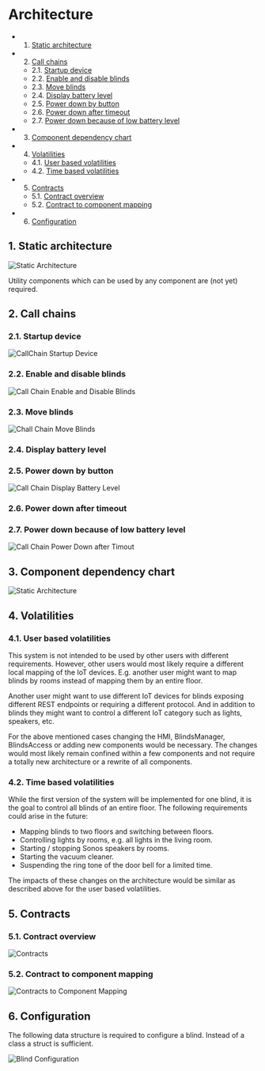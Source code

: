 # Architecture

<!-- vscode-markdown-toc -->
* 1. [Static architecture](#Staticarchitecture)
* 2. [Call chains](#Callchains)
	* 2.1. [Startup device](#Startupdevice)
	* 2.2. [Enable and disable blinds](#Enableanddisableblinds)
	* 2.3. [Move blinds](#Moveblinds)
	* 2.4. [Display battery level](#Displaybatterylevel)
	* 2.5. [Power down by button](#Powerdownbybutton)
	* 2.6. [Power down after timeout](#Powerdownaftertimeout)
	* 2.7. [Power down because of low battery level](#Powerdownbecauseoflowbatterylevel)
* 3. [Component dependency chart](#Componentdependencychart)
* 4. [Volatilities](#Volatilities)
	* 4.1. [User based volatilities](#Userbasedvolatilities)
	* 4.2. [Time based volatilities](#Timebasedvolatilities)
* 5. [Contracts](#Contracts)
	* 5.1. [Contract overview](#Contractoverview)
	* 5.2. [Contract to component mapping](#Contracttocomponentmapping)
* 6. [Configuration](#Configuration)

<!-- vscode-markdown-toc-config
	numbering=true
	autoSave=true
	/vscode-markdown-toc-config -->
<!-- /vscode-markdown-toc -->

##  1. <a name='Staticarchitecture'></a>Static architecture

![Static Architecture](http://www.plantuml.com/plantuml/png/RP91ImCn48Nl-HK1p_iNfDrML6WlNIzIzZ0cmsumEod9H2dYVtSaMspgvXAOxxrvuP5LOeYS9wyx1dP6hwCP7QFX756fzExe114clGdJAH0ITtpsgACeW0Ol6dCXUkFTx_Mbj9pZq_wvrtSxDupy6159VLzhsvmSOKgxC4ZgRDdYXpEu1u81evXVqVlmMLZh7TbqouJKUm-OGeu6ryR8zdhn5XZANFpoflCrN00biWQBOPSSAm5la53_vSqDj3vZMNfuw5vAKVq_LcpLNFBcMflZwAn5wcrpNzUdwZARIbaNecxwMTOcfLP8Lhx53m00 "Static Architecture")

Utility components which can be used by any component are (not yet) required.

##  2. <a name='Callchains'></a>Call chains

###  2.1. <a name='Startupdevice'></a>Startup device

![CallChain Startup Device](http://www.plantuml.com/plantuml/png/RP512i8m44NtSue1rxs2L2kee2jNKboCxL23qsb9KiNR6oorQNNx__l9WqcT9-kxMZ0ZaUn6Hl7qYLhSyCCK3E3kHbkoL6FMr6sZhFxaNy9ekV2abGGctntt5rmSJ7NpMykiaFVp8obLR4DtPf7c2VbQZ9RkD-_vLL6mSo4Ehxo6S4EU_XR3bslf6Cf0NSanZgEu1WYEc2HBd9XzquaNJ9XerMl018xgqHHYFY9W3ixM02bh6Ixo1W00 "CallChain Startup Device")

###  2.2. <a name='Enableanddisableblinds'></a>Enable and disable blinds

![Call Chain Enable and Disable Blinds](http://www.plantuml.com/plantuml/png/NL3D2e904BxFKmnqzXN2rAWWJvr2Eephe4lhABjhuTitM11w6MQ-NvWqHF9nwXtcv7HqP0MFGhLZ96cmi67PCsUb2G3XQMKaJptcGpyEmX9lSLQ1PnD9MiS0rRcyF71tjMqNJvvPeFhQIn9gsIjtP-U6DrG5lwpXWY8TZE4Gb5B738qYDGN6l-0NcBb9AxG1asIFgrnONGk_pOSji541f2oDlkC3 "Call Chain Enable and Disable Blinds")

###  2.3. <a name='Moveblinds'></a>Move blinds

![Chall Chain Move Blinds](http://www.plantuml.com/plantuml/png/LO_12e9048RlynG3dNs5C2Kgo4js2UcmwA1BuwpiheLltw18TXdu_s_cWqb3D3wEFMFU6Pwd5IpScp1ZAqq022yhW_6cnzprWnEIMCQ92JtLqKZB152TYyiJTrVRTl7aYGIgvRmmObhooXx4x3vhVwXh2a5htPwWkXtBUyvMrQibur6zgiKasUEV3FxIXYzIs8QP_km0AKcZxtu1 "Chall Chain Move Blinds")

###  2.4. <a name='Displaybatterylevel'></a>Display battery level

###  2.5. <a name='Powerdownbybutton'></a>Power down by button

![Call Chain Display Battery Level](http://www.plantuml.com/plantuml/png/LOz12eD034NtEKMWQwzGh0fjGLTT5UaYsA13OvIPQ9dRTw08kWdy_puFaWSZRyieM9AaCv1Jh5oOXI8MPCO-Oiqh2q3uE9t9quZbDCwJijh3eZ1wxeoq5mPeRytzXQVQzODTFRD2M_7gEcv8gMUVs9D5fk_MNxgEGqXrMiUjt0o5BCcPb9XbPpo8u91s_2-4VTXHW9prdVxz0G00 "Call Chain Display Battery Level")

###  2.6. <a name='Powerdownaftertimeout'></a>Power down after timeout

###  2.7. <a name='Powerdownbecauseoflowbatterylevel'></a>Power down because of low battery level

![Call Chain Power Down after Timout](http://www.plantuml.com/plantuml/png/LO_12i9034Jl-Og0v_w2L5lmeY3OYuY7iCPsCPijkwcbV-zU2lKIPjwGWQcpKR8f23OavGpa5QznveHjd1NfRKLsFiJ90FB7wqY90ZOnZ55PxMQBC2PsHjeB0pnQ_dh75rBgEJrnTsUHEA_yu1pdNF0fyRB2Oi--7-meKsduAy2gskFs5RPcamBKhA-ov0S0 "Call Chain Power Down after Timout")

##  3. <a name='Componentdependencychart'></a>Component dependency chart

![Static Architecture](http://www.plantuml.com/plantuml/png/RP7BRi8m44NtynKZiUONAbvLgKGsX4qLiHYSKR3gECYUKF7tZ0WqTiJsFexcseie5AHl7PP2OWqkWpbROIDzO83uQ_s50hMuxjfBvzbBAJV763H1ld6QgRR5zn5dEzkSvIimUwWsVBM62_BKS53lXvth_g1QEUlhEDKHyLNPaD3I68vHNONTNiP4742vM6ltH95nH3slMhcUeTf_beUriphXcEb3FDD09-5y_e7Pa7yrcm5P9caDrq4MJknnwfj8kWzIN0A0AMS2XnJoyCON05Ymh_NRxm00 "Static Architecture")

##  4. <a name='Volatilities'></a>Volatilities

###  4.1. <a name='Userbasedvolatilities'></a>User based volatilities

This system is not intended to be used by other users with different requirements. However, other users would most likely require a different local mapping of the IoT devices. E.g. another user might want to map blinds by rooms instead of mapping them by an entire floor.

Another user might want to use different IoT devices for blinds exposing different REST endpoints or requiring a different protocol. And in addition to blinds they might want to control a different IoT category such as lights, speakers, etc.

For the above mentioned cases changing the HMI, BlindsManager, BlindsAccess or adding new components would be necessary. The changes would most likely remain confined within a few components and not require a totally new architecture or a rewrite of all components.

###  4.2. <a name='Timebasedvolatilities'></a>Time based volatilities

While the first version of the system will be implemented for one blind, it is the goal to control all blinds of an entire floor. The following requirements could arise in the future:

* Mapping blinds to two floors and switching between floors.
* Controlling lights by rooms, e.g. all lights in the living room.
* Starting / stopping Sonos speakers by rooms.
* Starting the vacuum cleaner.
* Suspending the ring tone of the door bell for a limited time.

The impacts of these changes on the architecture would be similar as described above for the user based volatilities.

##  5. <a name='Contracts'></a>Contracts

###  5.1. <a name='Contractoverview'></a>Contract overview

![Contracts](http://www.plantuml.com/plantuml/png/TP5DYiCm38NtEOMNwIrAcou2KoYa5t3iro1mf60h2MNetSSDbFvCe-txfFSaRPFQg6CVp5vOetMQYe9O4I_MmTGL9d9erEgO7eJvBKokISWRi6q3oaOZSMVyGjVLvWbuIkj4An8CfSCon7ymVbFSthBi0h7VIzzRzb_3o01-36dly5iI5oHXNKugmxhQoLbEaaX9_blSlfpi8r_MJGVTMStSzGSJGiqdH0VMyiLda1cnafdBUuTI3ncrvYE5G0sSvCqNlotOvw_z0G00 "Contracts")

###  5.2. <a name='Contracttocomponentmapping'></a>Contract to component mapping

![Contracts to Component Mapping](http://www.plantuml.com/plantuml/png/ZLJ1Ji904BttApRXWWVu06CCOeqseGb9lNWootQi6xSppUuK9Cg_knIHBhH2RyrxC--zUKqdZgNbkZJYdf2jLEm4atyfAq905gciAer55BaFZPMqiZo06QyD20kA9HO68caChLvB_TaCQ6ImRrA1I69OQWKPIwxTNaTyHS8_IzAv09GB0yEChPyKUSDEugi38TUkdx4WCaAxXsP9VihP15wcHcFk8vGIyqupL07kboosvC29CkIW7tPCLJzQq3FDoMdMT2gnwJZPaJ-FYm9uAjdprZDOWabm3bRvCeOjdOfMO6DQuN0xmRe4gZd1L1kZCr3aapTwwg_cfpGHWvaktldH0c0BQUxbKeco02i6Bx0jkONlZ9x3OydoJYbmJWoymlg4q0Fkr0CmsdeTZs-xFwjhKJjm1qvdtSUayDY_Q1ZyvdjKZ_eaTLaPABtVuwbnVSPdfqYFvpCg_oKDImgoTEuF-UqKdOjRxLvwfw3ryuQ2x-3YCqKJmDp_t7u0 "Contracts to Component Mapping")

##  6. <a name='Configuration'></a>Configuration

The following data structure is required to configure a blind. Instead of a class a struct is sufficient.

![Blind Configuration](http://www.plantuml.com/plantuml/png/JOvD4i8m24RtEGL7wUXU5vuWjbYPIOZoeml7kpVIZihgyGqy6DIocDS2kq8ymRxnXMQNRDGu9MIlS1H2jaZWbQ0NDx5ha3RV2BDQm1Cxl5CQIrPTjQjrMoOsAFZ04js_lFtuEwbuT-GH3rxFA16VJ8XdeDldoe0yzVSN "Blind Configuration")

